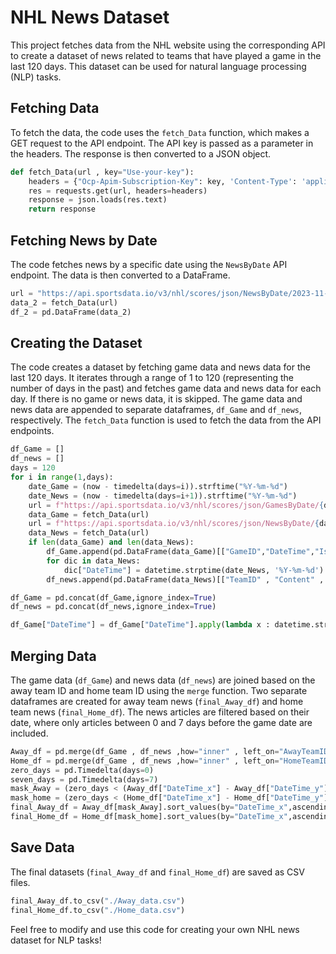 # NHL News Dataset

This project fetches data from the NHL website using the corresponding API to create a dataset of news related to teams that have played a game in the last 120 days. This dataset can be used for natural language processing (NLP) tasks.

## Fetching Data

To fetch the data, the code uses the `fetch_Data` function, which makes a GET request to the API endpoint. The API key is passed as a parameter in the headers. The response is then converted to a JSON object.

```python
def fetch_Data(url , key="Use-your-key"):
    headers = {"Ocp-Apim-Subscription-Key": key, 'Content-Type': 'application/json'}
    res = requests.get(url, headers=headers)
    response = json.loads(res.text)
    return response

```

## Fetching News by Date

The code fetches news by a specific date using the `NewsByDate` API endpoint. The data is then converted to a DataFrame.

```python
url = "https://api.sportsdata.io/v3/nhl/scores/json/NewsByDate/2023-11-01"
data_2 = fetch_Data(url)
df_2 = pd.DataFrame(data_2)
```

## Creating the Dataset

The code creates a dataset by fetching game data and news data for the last 120 days. It iterates through a range of 1 to 120 (representing the number of days in the past) and fetches game data and news data for each day. If there is no game or news data, it is skipped. The game data and news data are appended to separate dataframes, `df_Game` and `df_news`, respectively. The `fetch_Data` function is used to fetch the data from the API endpoints.

```python
df_Game = []
df_news = []
days = 120
for i in range(1,days):
    date_Game = (now - timedelta(days=i)).strftime("%Y-%m-%d")
    date_News = (now - timedelta(days=i+1)).strftime("%Y-%m-%d")
    url = f"https://api.sportsdata.io/v3/nhl/scores/json/GamesByDate/{date_Game}"
    data_Game = fetch_Data(url)
    url = f"https://api.sportsdata.io/v3/nhl/scores/json/NewsByDate/{date_News}"
    data_News = fetch_Data(url)
    if len(data_Game) and len(data_News): 
        df_Game.append(pd.DataFrame(data_Game)[["GameID","DateTime","IsClosed","AwayTeamID","HomeTeamID","AwayTeamScore","HomeTeamScore"]])
        for dic in data_News:
            dic["DateTime"] = datetime.strptime(date_News, '%Y-%m-%d')
        df_news.append(pd.DataFrame(data_News)[["TeamID" , "Content" , "DateTime"]])

df_Game = pd.concat(df_Game,ignore_index=True)
df_news = pd.concat(df_news,ignore_index=True)

df_Game["DateTime"] = df_Game["DateTime"].apply(lambda x : datetime.strptime(x.split("T")[0], '%Y-%m-%d'))
```

## Merging Data

The game data (`df_Game`) and news data (`df_news`) are joined based on the away team ID and home team ID using the `merge` function. Two separate dataframes are created for away team news (`final_Away_df`) and home team news (`final_Home_df`). The news articles are filtered based on their date, where only articles between 0 and 7 days before the game date are included.

```python
Away_df = pd.merge(df_Game , df_news ,how="inner" , left_on="AwayTeamID" , right_on="TeamID")
Home_df = pd.merge(df_Game , df_news ,how="inner" , left_on="HomeTeamID" , right_on="TeamID")
zero_days = pd.Timedelta(days=0)
seven_days = pd.Timedelta(days=7)
mask_Away = (zero_days < (Away_df["DateTime_x"] - Away_df["DateTime_y"])) & ((Away_df["DateTime_x"] - Away_df["DateTime_y"]) < seven_days)
mask_home = (zero_days < (Home_df["DateTime_x"] - Home_df["DateTime_y"])) & ((Home_df["DateTime_x"] - Home_df["DateTime_y"]) < seven_days)
final_Away_df = Away_df[mask_Away].sort_values(by="DateTime_x",ascending=False).reset_index()
final_Home_df = Home_df[mask_home].sort_values(by="DateTime_x",ascending=False).reset_index()
```

## Save Data

The final datasets (`final_Away_df` and `final_Home_df`) are saved as CSV files.

```python
final_Away_df.to_csv("./Away_data.csv")
final_Home_df.to_csv("./Home_data.csv")
```

Feel free to modify and use this code for creating your own NHL news dataset for NLP tasks!
